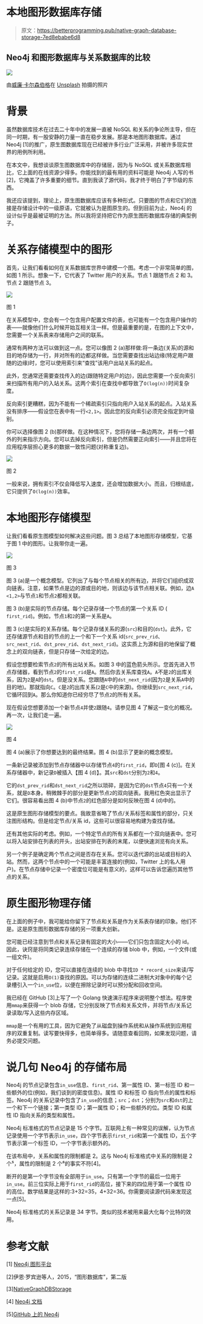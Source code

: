 # 本地图形数据库存储

> 原文：<https://betterprogramming.pub/native-graph-database-storage-7ed8ebabe6d8>

## Neo4j 和图形数据库与关系数据库的比较

![](img/660d0f0f913f2179db6b1461692f69db.png)

由[威廉·卡尔森伯格](https://unsplash.com/@trendmatcher?utm_source=medium&utm_medium=referral)在 [Unsplash](https://unsplash.com?utm_source=medium&utm_medium=referral) 拍摄的照片

# **背景**

虽然数据库技术在过去二十年中的发展一直被 NoSQL 和关系的争论所主导，但在同一时期，有一股安静的力量一直在稳步发展。那是本地图形数据库。通过 Neo4j [1]的推广，原生图数据库现在已经被许多行业广泛采用，并被许多现实世界的用例所利用。

在本文中，我想谈谈原生图数据库中的存储层，因为与 NoSQL 或关系数据库相比，它上面的在线资源少得多。你能找到的最有用的资料可能是 Neo4j 人写的书[2]，它掩盖了许多重要的细节。直到我读了源代码，我才终于明白了字节级的东西。

我还应该提到，理论上，原生图数据库应该有多种形式。只要图的节点和它们的连接是存储设计中的一级原语，它就被认为是图原生的。但到目前为止，Neo4j 的设计似乎是最被证明的方法。所以我将坚持把它作为原生图形数据库存储的典型例子。

# **关系存储模型中的图形**

首先，让我们看看如何在关系数据库世界中建模一个图。考虑一个非常简单的图，如图 1 所示。想象一下，它代表了 Twitter 用户的关系。节点 1 跟随节点 2 和 3。节点 2 跟随节点 3。

![](img/f7d9870cac3a89f560d05455d9f0db06.png)

图 1

在关系模型中，您会有一个包含用户配置文件的表，也可能有一个包含用户操作的表——就像他们什么时候开始互相关注一样。但是最重要的是，在图的上下文中，您需要一个关系表来存储用户之间的联系。

通常有两种方法可以做到这一点。您可以像图 2 (a)那样做:将一条边(关系)的源和目的地存储为一行，并对所有的边都这样做。当您需要查找出站边缘(特定用户跟随的边缘)时，您可以使用索引来“查找”该用户出站关系的起点。

此外，您通常还需要查找传入的边(跟随特定用户的边)，因此您需要一个反向索引来扫描所有用户的入站关系。这两个索引在查找中都导致了`O(log(n))`时间复杂度。

反向索引更糟糕，因为不能有一个稀疏索引只指向用户入站关系的起点。入站关系没有排序——假设您在表中有一行`<2,1>`。因此您的反向索引必须完全指定到叶级别。

你可以选择像图 2 (b)那样做。在这种情况下，您将存储一条边两次，并有一个额外的列来指示方向。您可以去掉反向索引，但是仍然需要正向索引——并且您将在应用程序层担心更多的数据一致性问题(对称重复边)。

![](img/6f4d376aa4337a768ff30713a90a6a25.png)

图 2

一般来说，拥有索引不仅会降低写入速度，还会增加数据大小。而且，归根结底，它只提供了`O(log(n))`效率。

# **本地图形存储模型**

让我们看看原生图模型如何解决这些问题。图 3 总结了本地图形存储模型，它基于图 1 中的图形。让我带你走一遍。

![](img/432b2c065521dbc166a1398419e28daa.png)

图 3

图 3 (a)是一个概念模型。它列出了与每个节点相关的所有边，并将它们组织成双向链表。注意，如果节点是边的源或目的地，则该边与该节点相关联。例如，边`A <1,2>`与节点`1`和节点`2`都相关联。

图 3 (b)是实际的节点存储。每个记录存储一个节点的第一个关系 ID ( `first_rid`)。例如，节点`1`和`2`的第一关系是`A`。

图 3 (c)是实际的关系存储。每个记录存储关系的源(`src`)和目的(`dst`)。此外，它还存储源节点和目的节点的上一个和下一个关系 id(`src_prev_rid`、`src_next_rid`、`dst_prev_rid`、`dst_next_rid`)。这实质上为源和目的地保留了概念上的双向链表，但是只存储一次给定的边。

假设您想要检索节点`2`的所有出站关系。如图 3 中的蓝色箭头所示。您首先进入节点存储器，看到节点`2`的`first_rid`是`A`。然后你去关系库查找`A`。`A`不是`2`的出库关系，因为`2`是`A`的`dst`。但是没关系。您跟随`A`中的`dst_next_rid`(因为`2`是关系`A`中的目的地)。那就指向`C`。`C`是`2`的出库关系(`2`是`C`中的来源)。你继续到`src_next_rid`，它循环回到`A`。那么你知道你已经穷尽了节点`2`的所有关系。

现在假设您想要添加一个新节点`4`并使`2`跟随`4`。请参见图 4 了解这一变化的概况。再一次，让我们走一遍。

![](img/35dfa7471af887600d6983881507ea12.png)

图 4

图 4 (a)展示了你想要达到的最终结果。图 4 (b)显示了更新的概念模型。

一条新记录被添加到节点存储器中以存储节点`4`的`first_rid`，即`D`[图 4 (c)]。在关系存储器中，新记录`D`被插入【图 4 (d)】。其`src`和`dst`分别为`2`和`4`。

它的`dst_prev_rid`和`dst_next_rid`之所以琐碎，是因为它的`dst`节点`4`只有一个关系，就是`D`本身。稍微棘手的部分是更新节点`2`的双向链表。我用红色突出显示了它们。很容易看出图 4 (b)中节点`2`的红色部分是如何反映在图 4 (d)中的。

这是原生图形存储模型的要点。我故意省略了节点/关系标签和属性的部分，只关注图形结构。但是给定节点/关系 id，这些可以很容易地构建为查找存储。

还有其他实际的考虑。例如，一个特定节点的所有关系都在一个双向链表中。您可以将入站安排在列表的开头，出站安排在列表的末尾，以便快速浏览有向关系。

另一个例子是确定两个节点之间是否存在关系。您可以迭代源的出站或目标的入站。然而，这两个节点中的一个可能是丰富连接的(例如，Twitter 上的名人用户)。在节点存储中记录一个密度位可能是有意义的，这样可以告诉您遍历其他节点的关系。

# **原生图形物理存储**

在上面的例子中，我可能给你留下了节点和关系是作为关系表存储的印象。他们不是。这是原生图形数据库存储的另一项重大创新。

您可能已经注意到节点和关系记录有固定的大小——它们只包含固定大小的 id。因此，诀窍是将同类记录连续存储在一个连续的存储 blob 中，例如，一个文件(或一组文件)。

对于任何给定的 ID，您可以直接在连续的 blob 中寻找`ID * record_size`来读/写记录。这就是启用`O(1)`查找的原因。可以为存储的连续二进制大对象中的每个记录槽引入一个`in_use`位，以便在擦除记录时可以预分配和回收空间。

我已经在 GitHub [3]上写了一个 Golang 快速演示程序来说明整个想法。程序使用`mmap`来获得一个 blob 存储，它分别反映了节点和关系文件，并将节点/关系记录读取/写入这些内存区域。

`mmap`是一个有用的工具，因为它避免了从磁盘到操作系统和从操作系统到应用程序的双重复制。读写要快得多，也简单得多。请随意查看回购，如果发现问题，请务必提交问题。

# **说几句 Neo4j 的存储布局**

Neo4j 的节点记录包含`in_use`信息、`first_rid`、第一属性 ID、第一标签 ID 和一些额外的位(例如，我们谈到的密度信息)。属性 ID 和标签 ID 指向节点的属性和标签。Neo4j 的关系记录中包含了`in_use`的信息；`src`；`dst`；分别为`src`和`dst`的上一个和下一个链接；第一类型 ID；第一属性 ID；和一些额外的位。类型 ID 和属性 ID 指向关系的类型和属性。

Neo4j 标准格式的节点记录是 15 个字节。互联网上有一种常见的误解，认为节点记录使用一个字节表示`in_use`，四个字节表示`first_rid`和第一个属性 ID，五个字节表示第一个标签 ID，一个字节表示额外的。

在该布局中，关系和属性的限制都是 2。这与 Neo4j 标准格式中关系的限制是 2 个⁵，属性的限制是 2 个⁶的事实不符[4]。

断开的是第一个字节没有全部用于`in_use`。只有第一个字节的最后一位用于`in_use`。前三位实际上用于`first_rid`的高位，接下来的四位用于第一个属性 ID 的高位。数学结果是这样的:3+32=35，4+32=36。你需要阅读源代码来发现这一点[5]。

Neo4j 标准格式的关系记录是 34 字节。类似的技术被用来最大化每个比特的效用。

# **参考文献**

[1] [Neo4j 图形平台](https://neo4j.com/)

[2]伊恩·罗宾逊等人，2015，“图形数据库”，第二版

[3][NativeGraphDBStorage](https://github.com/eileen-code4fun/NativeGraphDBStorage)

[4] [Neo4j 文档](https://neo4j.com/docs/operations-manual/current/tools/store-info)

[5][GitHub 上的 Neo4j](https://github.com/neo4j/neo4j/tree/4.2/community/record-storage-engine/src/main/java/org/neo4j/kernel/impl/store/format/standard)